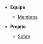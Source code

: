 <!-- docs/_sidebar.md -->

- **Equipe**
    - [Membros](./pages/team.md)
    

- **Projeto**
    - [Sobre](./pages/projeto.md)

 